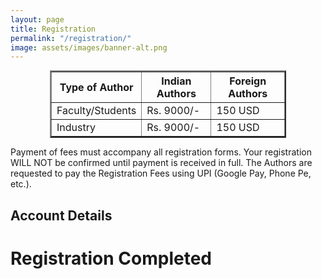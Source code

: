```yaml
---
layout: page
title: Registration
permalink: "/registration/"
image: assets/images/banner-alt.png
---
```


<table border="2" align="center" style="margin: 0px auto; width:75%">
  <tr>
    <th> Type of Author </th>
    <th> Indian Authors </th>
	<th> Foreign Authors </th>
  </tr>
  <tr>
    <td> Faculty/Students </td>
    <td> Rs. 9000/- </td>
	<td> 150 USD </td>
  </tr>
  <tr>
    <td> Industry </td>
    <td> Rs. 9000/- </td>
	<td> 150 USD </td>
  </tr>
</table>

Payment of fees must accompany all registration forms. Your registration WILL NOT be confirmed until payment is received in full. The Authors are requested to pay the Registration Fees using UPI (Google Pay, Phone Pe, etc.).


## Account Details

# Registration Completed

<!-- | Account Name | : | Vardhaman College of Engineering |
| ------------ | ---- | ----------------------------- |
| Bank Name | : | Central Bank of India |
| Branch | : | Gudimalkapuram |
| Account Number | : | 3559461487 |
| IFSC Code | : | CBIN0283080 |
| MICR Code | : | 500016022 |
-->
